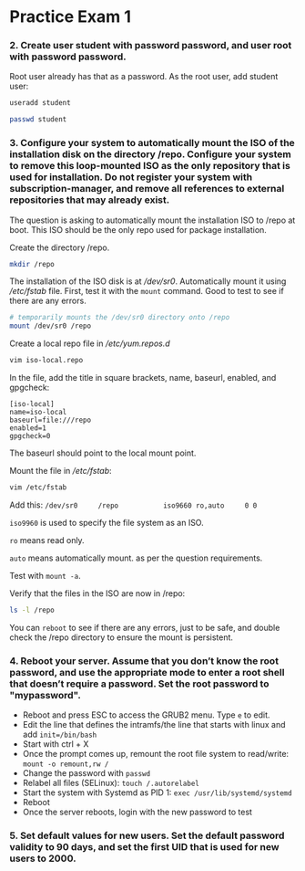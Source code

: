 # Practice Exam 1

### 2. Create user student with password password, and user root with password password.

Root user already has that as a password. As the root user, add student user:

```bash
useradd student

passwd student 
```

### 3. Configure your system to automatically mount the ISO of the installation disk on the directory /repo. Configure your system to remove this loop-mounted ISO as the only repository that is used for installation. Do not register your system with subscription-manager, and remove all references to external repositories that may already exist.

The question is asking to automatically mount the installation ISO to /repo at boot. This ISO should be the only repo used for package installation. 

Create the directory /repo.

```bash
mkdir /repo
```

The installation of the ISO disk is at */dev/sr0*. Automatically mount it using */etc/fstab* file. First, test it with the `mount` command. Good to test to see if there are any errors.

```bash
# temporarily mounts the /dev/sr0 directory onto /repo
mount /dev/sr0 /repo
```

Create a local repo file in */etc/yum.repos.d*

```bash
vim iso-local.repo
```

In the file, add the title in square brackets, name, baseurl, enabled, and gpgcheck:

```vim
[iso-local]
name=iso-local
baseurl=file:///repo
enabled=1
gpgcheck=0
```
The baseurl should point to the local mount point. 

Mount the file in */etc/fstab*:

```bash
vim /etc/fstab
```

Add this: `/dev/sr0		/repo			iso9660	ro,auto		0 0`

`iso9960` is used to specify the file system as an ISO.

`ro` means read only. 

`auto`  means automatically mount. as per the question requirements.

Test with `mount -a`.

Verify that the files in the ISO are now in /repo:

```bash
ls -l /repo
```

You can `reboot` to see if there are any errors, just to be safe, and double check the /repo directory to ensure the mount is persistent.


### 4. Reboot your server. Assume that you don’t know the root password, and use the appropriate mode to enter a root shell that doesn’t require a password. Set the root password to "mypassword".

- Reboot and press ESC to access the GRUB2 menu. Type `e` to edit.
- Edit the line that defines the intramfs/the line that starts with linux and add `init=/bin/bash`
- Start with ctrl + X
- Once the prompt comes up, remount the root file system to read/write: `mount -o remount,rw /`
- Change the password with `passwd`
- Relabel all files (SELinux): `touch /.autorelabel`
- Start the system with Systemd as PID 1: `exec /usr/lib/systemd/systemd`
- Reboot
- Once the server reboots, login with the new password to test


### 5. Set default values for new users. Set the default password validity to 90 days, and set the first UID that is used for new users to 2000.


